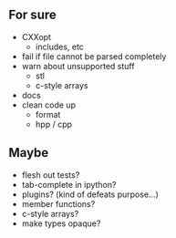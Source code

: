 ## For sure
- CXXopt
    - includes, etc
- fail if file cannot be parsed completely
- warn about unsupported stuff
    - stl
    - c-style arrays
- docs
- clean code up
    - format
    - hpp / cpp

## Maybe
- flesh out tests?
- tab-complete in ipython?
- plugins? (kind of defeats purpose...)
- member functions?
- c-style arrays?
- make types opaque?
